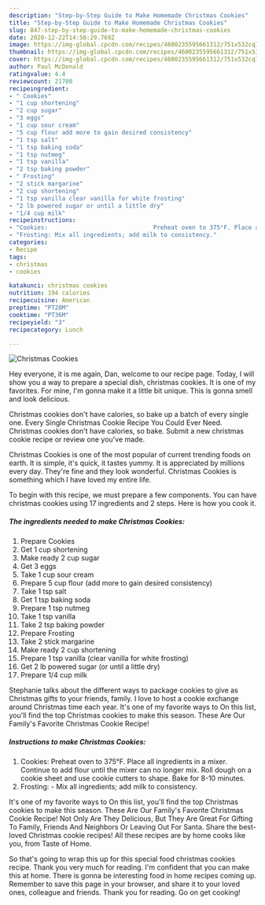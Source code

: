 ```yaml
---
description: "Step-by-Step Guide to Make Homemade Christmas Cookies"
title: "Step-by-Step Guide to Make Homemade Christmas Cookies"
slug: 847-step-by-step-guide-to-make-homemade-christmas-cookies
date: 2020-12-22T14:50:29.769Z
image: https://img-global.cpcdn.com/recipes/4600235595661312/751x532cq70/christmas-cookies-recipe-main-photo.jpg
thumbnail: https://img-global.cpcdn.com/recipes/4600235595661312/751x532cq70/christmas-cookies-recipe-main-photo.jpg
cover: https://img-global.cpcdn.com/recipes/4600235595661312/751x532cq70/christmas-cookies-recipe-main-photo.jpg
author: Paul McDonald
ratingvalue: 4.4
reviewcount: 21700
recipeingredient:
- " Cookies"
- "1 cup shortening"
- "2 cup sugar"
- "3 eggs"
- "1 cup sour cream"
- "5 cup flour add more to gain desired consistency"
- "1 tsp salt"
- "1 tsp baking soda"
- "1 tsp nutmeg"
- "1 tsp vanilla"
- "2 tsp baking powder"
- " Frosting"
- "2 stick margarine"
- "2 cup shortening"
- "1 tsp vanilla clear vanilla for white frosting"
- "2 lb powered sugar or until a little dry"
- "1/4 cup milk"
recipeinstructions:
- "Cookies:                              Preheat oven to 375°F. Place all ingredients in a mixer. Continue to add flour until the mixer can no longer mix. Roll dough on a cookie sheet and use cookie cutters to shape. Bake for 8-10 minutes."
- "Frosting: Mix all ingredients; add milk to consistency."
categories:
- Recipe
tags:
- christmas
- cookies

katakunci: christmas cookies 
nutrition: 194 calories
recipecuisine: American
preptime: "PT28M"
cooktime: "PT36M"
recipeyield: "3"
recipecategory: Lunch

---
```



![Christmas Cookies](https://img-global.cpcdn.com/recipes/4600235595661312/751x532cq70/christmas-cookies-recipe-main-photo.jpg)

Hey everyone, it is me again, Dan, welcome to our recipe page. Today, I will show you a way to prepare a special dish, christmas cookies. It is one of my favorites. For mine, I'm gonna make it a little bit unique. This is gonna smell and look delicious.

Christmas cookies don&#39;t have calories, so bake up a batch of every single one. Every Single Christmas Cookie Recipe You Could Ever Need. Christmas cookies don&#39;t have calories, so bake. Submit a new christmas cookie recipe or review one you&#39;ve made.

Christmas Cookies is one of the most popular of current trending foods on earth. It is simple, it's quick, it tastes yummy. It is appreciated by millions every day. They're fine and they look wonderful. Christmas Cookies is something which I have loved my entire life.


To begin with this recipe, we must prepare a few components. You can have christmas cookies using 17 ingredients and 2 steps. Here is how you cook it.

<!--inarticleads1-->

##### The ingredients needed to make Christmas Cookies:

1. Prepare  Cookies
1. Get 1 cup shortening
1. Make ready 2 cup sugar
1. Get 3 eggs
1. Take 1 cup sour cream
1. Prepare 5 cup flour (add more to gain desired consistency)
1. Take 1 tsp salt
1. Get 1 tsp baking soda
1. Prepare 1 tsp nutmeg
1. Take 1 tsp vanilla
1. Take 2 tsp baking powder
1. Prepare  Frosting
1. Take 2 stick margarine
1. Make ready 2 cup shortening
1. Prepare 1 tsp vanilla (clear vanilla for white frosting)
1. Get 2 lb powered sugar (or until a little dry)
1. Prepare 1/4 cup milk


Stephanie talks about the different ways to package cookies to give as Christmas gifts to your friends, family. I love to host a cookie exchange around Christmas time each year. It&#39;s one of my favorite ways to On this list, you&#39;ll find the top Christmas cookies to make this season. These Are Our Family&#39;s Favorite Christmas Cookie Recipe! 

<!--inarticleads2-->

##### Instructions to make Christmas Cookies:

1. Cookies:                              Preheat oven to 375°F. Place all ingredients in a mixer. Continue to add flour until the mixer can no longer mix. Roll dough on a cookie sheet and use cookie cutters to shape. Bake for 8-10 minutes.
1. Frosting: - Mix all ingredients; add milk to consistency.


It&#39;s one of my favorite ways to On this list, you&#39;ll find the top Christmas cookies to make this season. These Are Our Family&#39;s Favorite Christmas Cookie Recipe! Not Only Are They Delicious, But They Are Great For Gifting To Family, Friends And Neighbors Or Leaving Out For Santa. Share the best-loved Christmas cookie recipes! All these recipes are by home cooks like you, from Taste of Home. 

So that's going to wrap this up for this special food christmas cookies recipe. Thank you very much for reading. I'm confident that you can make this at home. There is gonna be interesting food in home recipes coming up. Remember to save this page in your browser, and share it to your loved ones, colleague and friends. Thank you for reading. Go on get cooking!
